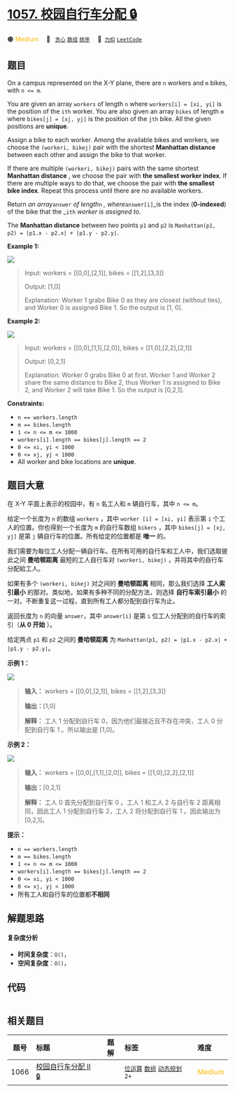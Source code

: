 # [1057. 校园自行车分配 🔒](https://2xiao.github.io/leetcode-js/problem/1057.html)

🟠 <font color=#ffb800>Medium</font>&emsp; 🔖&ensp; [`贪心`](/tag/greedy.md) [`数组`](/tag/array.md) [`排序`](/tag/sorting.md)&emsp; 🔗&ensp;[`力扣`](https://leetcode.cn/problems/campus-bikes) [`LeetCode`](https://leetcode.com/problems/campus-bikes)

## 题目

On a campus represented on the X-Y plane, there are `n` workers and `m` bikes,
with `n <= m`.

You are given an array `workers` of length `n` where `workers[i] = [xi, yi]`
is the position of the `ith` worker. You are also given an array `bikes` of
length `m` where `bikes[j] = [xj, yj]` is the position of the `jth` bike. All
the given positions are **unique**.

Assign a bike to each worker. Among the available bikes and workers, we choose
the `(workeri, bikej)` pair with the shortest **Manhattan distance** between
each other and assign the bike to that worker.

If there are multiple `(workeri, bikej)` pairs with the same shortest
**Manhattan distance** , we choose the pair with **the smallest worker
index**. If there are multiple ways to do that, we choose the pair with **the
smallest bike index**. Repeat this process until there are no available
workers.

Return _an array_`answer` _of length_`n` _, where_`answer[i]`_is the index
(**0-indexed**) of the bike that the _`ith` _worker is assigned to_.

The **Manhattan distance** between two points `p1` and `p2` is `Manhattan(p1,
p2) = |p1.x - p2.x| + |p1.y - p2.y|`.



**Example 1:**

![](https://fastly.jsdelivr.net/gh/doocs/leetcode@main/solution/1000-1099/1057.Campus%20Bikes/images/1261_example_1_v2.png)

> Input: workers = [[0,0],[2,1]], bikes = [[1,2],[3,3]]
> 
> Output: [1,0]
> 
> Explanation: Worker 1 grabs Bike 0 as they are closest (without ties), and Worker 0 is assigned Bike 1. So the output is [1, 0].

**Example 2:**

![](https://fastly.jsdelivr.net/gh/doocs/leetcode@main/solution/1000-1099/1057.Campus%20Bikes/images/1261_example_2_v2.png)

> Input: workers = [[0,0],[1,1],[2,0]], bikes = [[1,0],[2,2],[2,1]]
> 
> Output: [0,2,1]
> 
> Explanation: Worker 0 grabs Bike 0 at first. Worker 1 and Worker 2 share the same distance to Bike 2, thus Worker 1 is assigned to Bike 2, and Worker 2 will take Bike 1. So the output is [0,2,1].

**Constraints:**

  * `n == workers.length`
  * `m == bikes.length`
  * `1 <= n <= m <= 1000`
  * `workers[i].length == bikes[j].length == 2`
  * `0 <= xi, yi < 1000`
  * `0 <= xj, yj < 1000`
  * All worker and bike locations are **unique**.


## 题目大意

在 X-Y 平面上表示的校园中，有 `n` 名工人和 `m` 辆自行车，其中 `n <= m`。

给定一个长度为 `n` 的数组 `workers` ，其中 `worker [i] = [xi, yi]` 表示第 `i` 个工人的位置。你也得到一个长度为
`m` 的自行车数组 `bikers` ，其中 `bikes[j] = [xj, yj]` 是第 `j` 辆自行车的位置。所有给定的位置都是 **唯一**
的。

我们需要为每位工人分配一辆自行车。在所有可用的自行车和工人中，我们选取彼此之间 **曼哈顿距离** 最短的工人自行车对 `(workeri, bikej)`
，并将其中的自行车分配給工人。

如果有多个 `(workeri, bikej)` 对之间的 **曼哈顿距离** 相同，那么我们选择 **工人索引最小**
的那对。类似地，如果有多种不同的分配方法，则选择 **自行车索引最小** 的一对。不断重复这一过程，直到所有工人都分配到自行车为止。

返回长度为 `n` 的向量 `answer`，其中 `answer[i]` 是第 `i` 位工人分配到的自行车的索引（**从 0 开始** ）。

给定两点 `p1` 和 `p2` 之间的 **曼哈顿距离** 为 `Manhattan(p1, p2) = |p1.x - p2.x| + |p1.y -
p2.y|`。



**示例 1：**

![](https://fastly.jsdelivr.net/gh/doocs/leetcode@main/solution/1000-1099/1057.Campus%20Bikes/images/1261_example_1_v2.png)

> 
> 
> 
> 
> 
> **输入：** workers = [[0,0],[2,1]], bikes = [[1,2],[3,3]]
> 
> **输出：**[1,0]
> 
> **解释：** 工人 1 分配到自行车 0，因为他们最接近且不存在冲突，工人 0 分配到自行车 1 。所以输出是 [1,0]。
> 
> 

**示例 2：**

![](https://fastly.jsdelivr.net/gh/doocs/leetcode@main/solution/1000-1099/1057.Campus%20Bikes/images/1261_example_2_v2.png)

> 
> 
> 
> 
> 
> **输入：** workers = [[0,0],[1,1],[2,0]], bikes = [[1,0],[2,2],[2,1]]
> 
> **输出：**[0,2,1]
> 
> **解释：** 工人 0 首先分配到自行车 0 。工人 1 和工人 2 与自行车 2 距离相同，因此工人 1 分配到自行车 2，工人 2 将分配到自行车 1 。因此输出为 [0,2,1]。
> 
> 



**提示：**

  * `n == workers.length`
  * `m == bikes.length`
  * `1 <= n <= m <= 1000`
  * `workers[i].length == bikes[j].length == 2`
  * `0 <= xi, yi < 1000`
  * `0 <= xj, yj < 1000`
  * 所有工人和自行车的位置都**不相同**


## 解题思路

#### 复杂度分析

- **时间复杂度**：`O()`，
- **空间复杂度**：`O()`，

## 代码

```javascript

```

## 相关题目

<!-- prettier-ignore -->
| 题号 | 标题 | 题解 | 标签 | 难度 |
| :------: | :------ | :------: | :------ | :------ |
| 1066 | [校园自行车分配 II 🔒](https://leetcode.com/problems/campus-bikes-ii) |  |  [`位运算`](/tag/bit-manipulation.md) [`数组`](/tag/array.md) [`动态规划`](/tag/dynamic-programming.md) `2+` | <font color=#ffb800>Medium</font> |